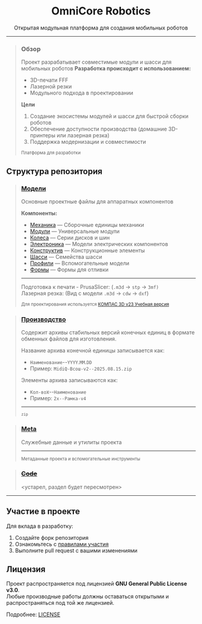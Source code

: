 <div align="center">
  <h1>OmniCore Robotics</h1>
  <p>Открытая модульная платформа для создания мобильных роботов</p>
</div>

---

<blockquote>

### Обзор

Проект разрабатывает совместимые модули и шасси для мобильных роботов
**Разработка происходит с использованием:**

- 3D-печати FFF
- Лазерной резки
- Модульного подхода в проектировании

**Цели**

1. Создание экосистемы модулей и шасси для быстрой сборки роботов
2. Обеспечение доступности производства (домашние 3D-принтеры или лазерная резка)
3. Поддержка модернизации и совместимости

<sub>Платформа для разработки</sub>

</blockquote>

## Структура репозитория

<blockquote>

### [Модели](./Модели)

Основные проектные файлы для аппаратных компонентов

**Компоненты:**

- [Механика](./Модели/Механика) — Сборочные единицы механики
- [Модули](./Модели/Модули) — Универсальные модули
- [Колеса](./Модели/Колеса) — Серии дисков и шин
- [Электроника](./Модели/Электроника) — Модели электрических компонентов
- [Конструктив](./Модели/Конструктив) — Конструкционные элементы
- [Шасси](./Модели/Шасси) — Семейства шасси
- [Профили](./Модели/Профили) — Вспомогательные модели
- [Формы](./Модели/Формы) — Формы для отливки

---

Подготовка к печати - PrusaSlicer: (`.m3d` -> `stp` -> `3mf)`\
Лазерная резка: (Вид c модели `.m3d` -> `cdw` -> `dxf`)

<sub>Для проектирования используется [КОМПАС 3D v23 Учебная версия](https://get.kompas.ru/files/KOMPAS/v23_Edu/KOMPAS-3D_v23_Study_x64.iso)</sub>

</blockquote>

<blockquote>

### [Производство](./Производство)

Содержит архивы стабильных версий конечных единиц в формате обменных файлов для изготовления.

Название архива конечной единицы записывается как:

* `Наименование`--`YYYY`.`MM`.`DD`
* Пример: `MidiQ-Всош-v2--2025.08.15.zip`

Элементы архива записываются как:

* `Кол-во`x--`Наименование`
* Пример: `2x--Рамка-v4`

---

<sub>`zip`</sub>

</blockquote>

<blockquote>

### [Meta](./Meta)

Служебные данные и утилиты проекта

---

<sub>Метаданные проекта и вспомогательные инструменты</sub>

</blockquote>

<blockquote>

### [~~Code~~](./Code)

<устарел, раздел будет пересмотрен>

</blockquote>

---

## Участие в проекте

Для вклада в разработку:

1. Создайте форк репозитория
2. Ознакомьтесь с [правилами участия](./CONTRIBUTING.md)
3. Выполните pull request с вашими изменениями

## Лицензия

Проект распространяется под лицензией **GNU General Public License v3.0**.  
Любые производные работы должны оставаться открытыми и распространяться под той же лицензией.

Подробнее: [LICENSE](./LICENSE)